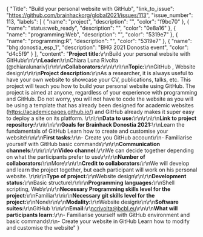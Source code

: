 {
  "Title": "Build your personal website with GitHub",
  "link_to_issue": "https://github.com/brainhackorg/global2021/issues/113",
  "issue_number": 113,
  "labels": [
    {
      "name": "project",
      "description": "",
      "color": "f9bc70"
    },
    {
      "name": "status:web_ready",
      "description": "",
      "color": "0e8a16"
    },
    {
      "name": "programming:Web",
      "description": "",
      "color": "5319e7"
    },
    {
      "name": "programming:R",
      "description": "",
      "color": "5319e7"
    },
    {
      "name": "bhg:donostia_esp_1",
      "description": "BHG 2021 Donostia event",
      "color": "d4c5f9"
    }
  ],
  "content": "**Project title:**\r\nBuild your personal website with GitHub\r\n\r\n**Leader:**\r\nChiara Luna Rivolta (@chiaralunariv)\r\n\r\n**Collaborators:**\r\n\r\n\r\n**Topic:**\r\nGitHub , Website design\r\n\r\n**Project description:**\r\nAs a researcher, it is always useful to have your own website to showcase your CV, publications, talks, etc. This project will teach you how to build your personal website using GitHub. The project is aimed at anyone, regardless of your experience with programming and GitHub. Do not worry, you will not have to code the website as you will be using a template that has already been designed for academic websites (https://academicpages.github.io/) and GitHub already makes it super easy to deploy a site on its platform. \r\n\r\n**Data to use:**\r\n\r\n\r\n**Link to project repository:**\r\n\r\n\r\n**Goals for Brainhack Donostia 2021:**\r\nLearn the fundamentals of GitHub Learn how to create and customise your website\r\n\r\n**First tasks:**\r\n- Create you GitHub account\r\n- Familiarise yourself with GitHub basic commands\r\n\r\n**Communication channels:**\r\n\r\n\r\n**Video channel:**\r\nWe can decide together depending on what the participants prefer to use\r\n\r\n**Number of collaborators:**\r\nMore\r\n\r\n**Credit to collaborators:**\r\nWe will develop and learn the project together, but each participant will work on his personal website. \r\n\r\n**Type of project:**\r\nWebsite design\r\n\r\n**Development status:**\r\nBasic structure\r\n\r\n**Programming languages:**\r\nShell scripting, Web\r\n\r\n**Necessary Programming skills level for the project:**\r\nFamiliar\r\n\r\n**Necessary git skills level for the project:**\r\nNone\r\n\r\n**Modality:**\r\nWebsite design\r\n\r\n**Software suites:**\r\nGitHub \r\n\r\n**Email:**\r\ncrivolta@bcbl.eu\r\n\r\n**What will participants learn:**\r\n- Familiarise yourself with GitHub environment and basic commands\r\n- Create your website in GitHub Learn how to modify and customise the website"
}
